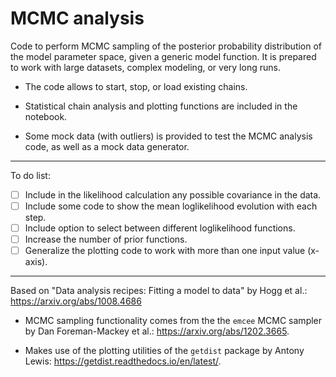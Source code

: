 # MCMC analysis #

Code to perform MCMC sampling of the posterior probability distribution of the model parameter space, given a generic model function. It is prepared to work with large datasets, complex modeling, or very long runs.

* The code allows to start, stop, or load existing chains.

* Statistical chain analysis and plotting functions are included in the notebook.

* Some mock data (with outliers) is provided to test the MCMC analysis code, as well as a mock data generator.

- - - -

To do list:

- [ ] Include in the likelihood calculation any possible covariance in the data.
- [ ] Include some code to show the mean loglikelihood evolution with each step.
- [ ] Include option to select between different loglikelihood functions.
- [ ] Increase the number of prior functions.
- [ ] Generalize the plotting code to work with more than one input value (x-axis).

- - - -

Based on "Data analysis recipes: Fitting a model to data" by Hogg et al.: https://arxiv.org/abs/1008.4686

* MCMC sampling functionality comes from the the `emcee` MCMC sampler by Dan Foreman-Mackey et al.: https://arxiv.org/abs/1202.3665.

* Makes use of the plotting utilities of the `getdist` package by Antony Lewis: https://getdist.readthedocs.io/en/latest/.
